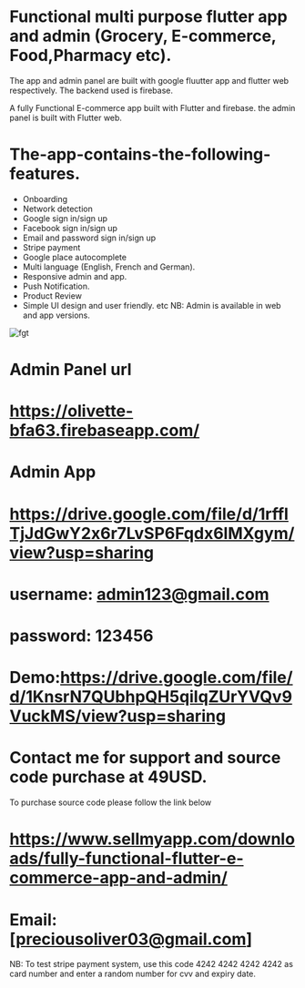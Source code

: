# Functional multi purpose flutter app and admin (Grocery, E-commerce, Food,Pharmacy etc).
The app and admin panel are built with google fluutter app and flutter web respectively. The backend used is firebase.

A fully Functional E-commerce app built with Flutter and firebase. the admin panel is built with Flutter web.
# The-app-contains-the-following-features.
* Onboarding
* Network detection
* Google sign in/sign up
* Facebook sign in/sign up
* Email and password sign in/sign up
* Stripe payment
* Google place autocomplete
* Multi language (English, French and German).
* Responsive admin and app.
* Push Notification.
* Product Review
* Simple UI design and user friendly. etc
NB: Admin is available in web and app versions.

![fgt](https://user-images.githubusercontent.com/43072734/88547697-fade8880-d015-11ea-9492-74144eb0b706.jpg)



# Admin Panel url
# https://olivette-bfa63.firebaseapp.com/
# Admin App
# https://drive.google.com/file/d/1rffITjJdGwY2x6r7LvSP6Fqdx6lMXgym/view?usp=sharing
# username: admin123@gmail.com
# password: 123456
# Demo:https://drive.google.com/file/d/1KnsrN7QUbhpQH5qiIqZUrYVQv9VuckMS/view?usp=sharing
# Contact me for support and source code purchase at 49USD.

To purchase source code please follow the link below
# https://www.sellmyapp.com/downloads/fully-functional-flutter-e-commerce-app-and-admin/
# Email: [preciousoliver03@gmail.com]

NB: To test stripe payment system, use this code 4242 4242 4242 4242 as card number and enter a random number for cvv and expiry date.






























